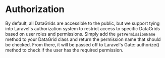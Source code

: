 # Authorization

By default, all DataGrids are accessible to the public, but we support tying into Laravel's authorization system to restrict access to specific DataGrids based on user roles and permissions.  Simply add the `getPermissionName` method to your DataGrid class and return the permission name that should be checked.  From there, it will be passed off to Laravel's Gate::authorize() method to check if the user has the required permission.

